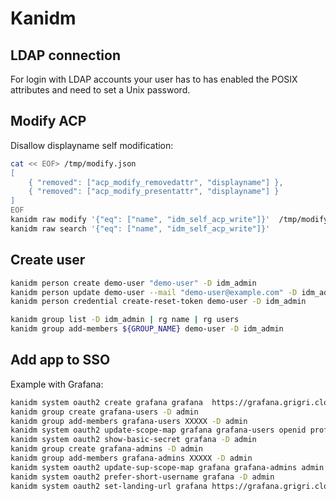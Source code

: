 # Kanidm

## LDAP connection

For login with LDAP accounts your user has to has enabled the POSIX attributes and need to set a Unix password.

## Modify ACP

Disallow displayname self modification:

```bash
cat << EOF> /tmp/modify.json
[
    { "removed": ["acp_modify_removedattr", "displayname"] },
    { "removed": ["acp_modify_presentattr", "displayname"] }
]
EOF
kanidm raw modify '{"eq": ["name", "idm_self_acp_write"]}'  /tmp/modify.json
kanidm raw search '{"eq": ["name", "idm_self_acp_write"]}'
```

## Create user

```bash
kanidm person create demo-user "demo-user" -D idm_admin
kanidm person update demo-user --mail "demo-user@example.com" -D idm_admin
kanidm person credential create-reset-token demo-user -D idm_admin

kanidm group list -D idm_admin | rg name | rg users
kanidm group add-members ${GROUP_NAME} demo-user -D idm_admin
```

## Add app to SSO

Example with Grafana:

```bash
kanidm system oauth2 create grafana grafana  https://grafana.grigri.cloud/login/generic_oauth -D admin
kanidm group create grafana-users -D admin
kanidm group add-members grafana-users XXXXX -D admin
kanidm system oauth2 update-scope-map grafana grafana-users openid profile email -D admin
kanidm system oauth2 show-basic-secret grafana -D admin
kanidm group create grafana-admins -D admin
kanidm group add-members grafana-admins XXXXX -D admin
kanidm system oauth2 update-sup-scope-map grafana grafana-admins admin -D admin
kanidm system oauth2 prefer-short-username grafana -D admin
kanidm system oauth2 set-landing-url grafana https://grafana.grigri.cloud/login/generic_oauth
```
